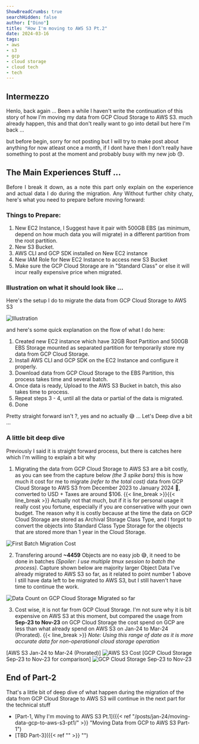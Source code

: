 ```yaml
---
ShowBreadCrumbs: true
searchHidden: false
author: ["Dino"]
title: "How I'm moving to AWS S3 Pt.2"
date: 2024-03-16
tags: 
- aws
- s3
- gcp
- cloud storage
- cloud tech
- tech
---
```



## Intermezzo

<p style='text-align: justify;'>

Henlo, back again ...
Been a while I haven't write the continuation of this story of how I'm moving my data from GCP Cloud Storage to AWS S3.
much already happen, this and that don't really want to go into detail but here I'm back ...

but before begin, sorry for not posting but I will try to make post about anything for now atleast once a month, if I dont have
then I don't really have something to post at the moment and probably busy with my new job :sweat:. 

</p>

## The Main Experiences Stuff ...

<p style='text-align: justify;'>
Before I break it down, as a note this part only explain on the experience and actual data I do during the migration.
Any 
Without further chity chaty, here's what you need to prepare before moving forward:

### Things to Prepare:

1. New EC2 Instance, I Suggest have it pair with 500GB EBS (as minimum, depend on how much data you will migrate) in a different partition from the root partition.
2. New S3 Bucket.
3. AWS CLI and GCP SDK installed on New EC2 instance
4. New IAM Role for New EC2 Instance to access new S3 Bucket
5. Make sure the GCP Cloud Storage are in "Standard Class" or else it will incur really expensive price when migrated.

### Illustration on what it should look like ...

Here's the setup I do to migrate the data from GCP Cloud Storage to AWS S3

![Illustration](/img/mar-24/moving-data-gcp-to-aws-s3-pt2/illustration-on-gcp-to-aws-migration.draw.io.png)

and here's some quick explanation on the flow of what I do here:

1. Created new EC2 instance which have 32GB Root Partition and 500GB EBS Storage mounted as separated partition for temporarily store my data from GCP Cloud Storage.
2. Install AWS CLI and GCP SDK on the EC2 Instance and configure it properly.
3. Download data from GCP Cloud Storage to the EBS Partition, this process takes time and several batch.
4. Once data is ready, Upload to the AWS S3 Bucket in batch, this also takes time to process.
5. Repeat steps 3 - 4, until all the data or partial of the data is migrated.
6. Done

Pretty straight forward isn't ?, yes and no actually :sweat_smile: ...
Let's Deep dive a bit ...
</p>

### A little bit deep dive

<p style='text-align: justify;'>

Previously I said it is straight forward process, but there is catches here which I'm willing to explain a bit why 

1. Migrating the data from GCP Cloud Storage to AWS S3 are a bit costly, as you can see from the capture below *(the 3 spike bars)* this is how much it cost for me to migrate *(refer to the total cost)*
data from GCP Cloud Storage to AWS S3 from December 2023 to January 2024 :smiling_face_with_tear:, converted to USD + Taxes are around $106.
{{< line_break >}}{{< line_break >}}
Actually not that much, but if it is for personal usage it really cost you fortune, especially if you are conservative with your own budget.
The reason why it is costly because at the time the data on GCP Cloud Storage are stored as Archival Storage Class Type, and I forgot to convert the objects into Standard Class Type Storage for the objects that are stored more than 1 year in the Cloud Storage.

![First Batch Migration Cost](/img/mar-24/moving-data-gcp-to-aws-s3-pt2/gcp-cloud-storage-cost.png "Cloud Storage Cost from Dec-23 to Jan-24")

2. Transfering around **~4459** Objects are no easy job :sweat_smile:, it need to be done in batches *(Spoiler: I use multiple tmux session to batch the process)*. Capture shown below are majority larger Object Data I've already migrated to AWS S3 so far, as it related to point number 1 above I still have data left to be migrated to AWS S3, but I still haven't have time to continue the work.

![Data Count on GCP Cloud Storage Migrated so far](/img/mar-24/moving-data-gcp-to-aws-s3-pt2/total-object-gcp-cloud-storage-on-aws-s3.png "Total Data Migrated so far")

3. Cost wise, it is not far from GCP Cloud Storage. I'm not sure why it is bit expensive on AWS S3 at this moment, but compared the usage from **Sep-23 to Nov-23** on GCP Cloud Storage the cost spend on GCP are less than what already spend on AWS S3 on Jan-24 to Mar-24 (Prorated).
{{< line_break >}}
*Note: Using this range of date as it is more accurate data for non-operational cloud storage operation*

[AWS S3 Jan-24 to Mar-24 (Prorated)]
![AWS S3 Cost](/img/mar-24/moving-data-gcp-to-aws-s3-pt2/s3-cost.png "Total Cost After Migrated to AWS S3")
[GCP Cloud Storage Sep-23 to Nov-23 for comparison]
![GCP Cloud Storage Sep-23 to Nov-23](/img/mar-24/moving-data-gcp-to-aws-s3-pt2/gcp-cloud-storage-sep-23-to-nov-23.png "Cost from Sep-23 to Nov-23 for comparision")

</p>

## End of Part-2

That's a little bit of deep dive of what happen during the migration of the data from GCP Cloud Storage to AWS S3
will continue in the next part for the technical stuff

- [Part-1, Why I'm moving to AWS S3 Pt.1]({{< ref "/posts/jan-24/moving-data-gcp-to-aws-s3-pt1/" >}} "Moving Data from GCP to AWS S3 Part-1")
- [TBD Part-3]({{< ref "" >}} "")
